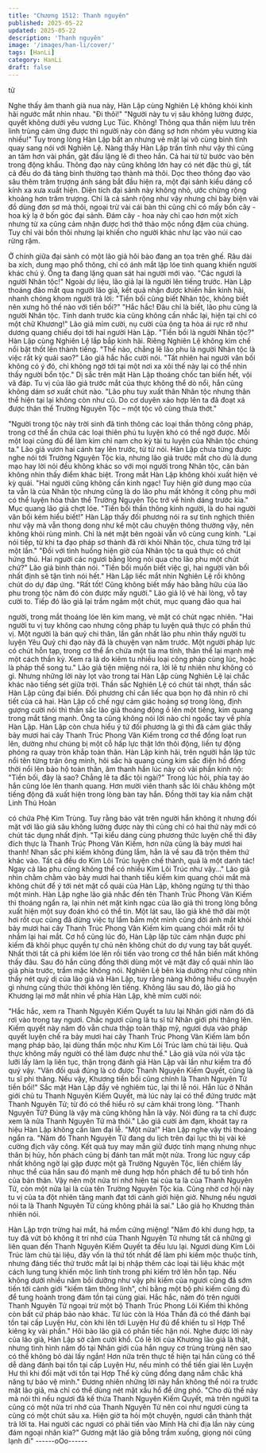 ```yaml
---
title: "Chương 1512: Thanh nguyên"
published: 2025-05-22
updated: 2025-05-22
description: 'Thanh nguyên'
image: '/images/han-li/cover/'
tags: [HanLi]
category: HanLi
draft: false
---
```


tử

Nghe thấy âm thanh già nua này, Hàn Lập cùng Nghiên Lệ không
khỏi kinh hãi ngước mắt nhìn nhau.
"Đi thôi!"
"Người này tu vị sâu không lường được, quyết không dưới yêu
vương Lục Túc. Không! Thông qua thần niệm lưu trên linh trùng
cảm ứng được thì người này còn đáng sợ hơn nhóm yêu vương
kia nhiều!" Tuy trong lòng Hàn Lập bất an nhưng vẻ mặt lại vô
cùng bình tĩnh quay sang nói với Nghiên Lệ.
Nàng thấy Hàn Lập trấn tĩnh như vậy thì cũng an tâm hơn vài
phần, gật đầu lặng lẽ đi theo hắn.
Cả hai từ từ bước vào bên trong động khẩu.
Thông đạo này cũng không lớn hay có nét đặc thù gì, tất cả đều
do đá tảng bình thường tạo thành mà thôi.
Dọc theo thông đạo vào sâu thêm trăm trượng ánh sáng bắt đầu
hiện ra, một đại sảnh kiểu dáng cổ kính xa xưa xuất hiện.
Diện tích đại sảnh này không nhỏ, ước chừng rộng khoảng hơn
trăm trượng. Chỉ là cả sảnh rộng như vậy nhưng chỉ bày biện vài
đồ dùng đơn sơ mà thôi, ngoại trừ vài cái bàn thì cũng chỉ có mấy
bồn cây - hoa kỳ lạ ở bốn góc đại sảnh.
Đám cây - hoa này chỉ cao hơn một xích nhưng từ xa cũng cảm
nhận được hơi thở thảo mộc nồng đậm của chúng. Tuy chỉ vài
bồn thôi nhưng lại khiến cho người khác như lạc vào núi cao rừng
rậm.

Ở chính giữa đại sảnh có một lão giả hôi bào đang an tọa trên
ghế.
Râu dài ba xích, dung mạo phổ thông, chỉ có ánh mắt lập lóe tinh
quang khiến người khác chú ý. Ông ta đang lặng quan sát hai
người mới vào.
"Các ngươi là người Nhân tộc!" Ngoài dự liệu, lão giả lại là người
lên tiếng trước.
Hàn Lập thoáng đảo mắt qua người lão giả, kết quả nhận được
khiến hắn kinh hãi, nhanh chóng khom người trả lời:
"Tiền bối cũng biết Nhân tộc, không biết nên xưng hô thế nào với
tiền bối?"
"Hắc hắc! Đâu chỉ là biết, lão phu cũng là người Nhân tộc. Tính
danh trước kia cũng không cần nhắc lại, hiện tại chỉ có một chữ
Khương!" Lão giả mỉm cười, nụ cười của ông ta hòa ái rực rỡ như
dương quang chiếu dọi tới hai người Hàn Lập.
"Tiền bối là người Nhân tộc?" Hàn Lập cùng Nghiên Lệ lắp bắp
kinh hãi. Riêng Nghiên Lệ không kìm chế nổi bật thốt lên thành
tiếng.
"Thế nào, chẳng lẽ lão phu là người Nhân tộc là việc rất kỳ quái
sao?" Lão giả hắc hắc cười nói.
"Tất nhiên hai người vãn bối không có ý đó, chỉ không ngờ tới tại
một nơi xa xôi thế này lại có thể nhìn thấy người bổn tộc." Dị sắc
trên mặt Hàn Lập thoáng chốc tan biến hết, vội vã đáp.
Tu vị của lão giả trước mắt của thực không thể dò nổi, hắn cũng
không dám sơ xuất chút nào.
"Lão phu tuy xuất thân Nhân tộc nhưng thân thể hiện tại lại không
còn như cũ. Do cơ duyên xảo hợp lên ta đã đoạt xá được thân thể
Trường Nguyên Tộc – một tộc vô cùng thưa thớt."

"Người trong tộc này trời sinh đã tinh thông các loại thần thông
công pháp, trong cơ thể ẩn chứa các loại thiên phú tu luyện khó
có thể ngờ được. Mỗi một loại cũng đủ để làm kim chỉ nam cho kỳ
tài tu luyện của Nhân tộc chúng ta." Lão giả vươn hai cánh tay lên
trước, từ từ nói.
Hàn Lập chưa từng được nghe nói tới Trường Nguyên Tộc kia,
nhưng lão giả trước mắt cho dù là dung mạo hay lời nói đều
không khác so với mọi người trong Nhân tộc, căn bản không nhìn
thấy điểm khác biệt.
Trong mắt Hàn Lập không khỏi xuất hiện vẻ kỳ quái.
"Hai người cũng không cần kinh ngạc! Tuy hiện giờ dung mạo của
ta vẫn là của Nhân tộc nhưng cũng là do lão phu mất không ít
công phu mới có thể luyện hóa thân thể Trường Nguyên Tộc trở
về hình dáng trước kia." Mục quang lão giả chợt lóe.
"Tiền bối thần thông kinh người, là do hai người vãn bối kém hiểu
biết!" Hàn Lập thấy đối phương nói ra sự tình nghịch thiên như
vậy mà vẫn thong dong như kể một câu chuyện thông thường
vậy, nên không khỏi rùng mình. Chỉ là nét mặt bên ngoài vẫn vô
cùng cung kính.
"Lại nói tiếp, từ khi ta đạo pháp sơ thành đã rời khỏi Nhân tộc,
chưa từng trở lại một lần."
"Đối với tình huống hiện giờ của Nhân tộc ta quả thực có chút
hứng thú. Hai người các ngươi bằng lòng nói qua cho lão phu một
chút chứ?" Lão giả bình thản nói.
"Tiền bối muốn biết việc gì, hai người vãn bối nhất định sẽ tận tình
nói hết." Hàn Lập liếc mắt nhìn Nghiên Lệ rồi không chút do dự
đáp ứng.
"Rất tốt! Cũng không biết mấy hảo bằng hữu của lão phu trong
tộc năm đó còn được mấy người." Lão giả lộ vẻ hài lòng, vỗ tay
cười to.
Tiếp đó lão giả lại trầm ngâm một chút, mục quang đảo qua hai

người, trong mắt thoáng lóe lên kim mang, vẻ mặt có chút ngạc
nhiên.
"Hai người tu vị tuy không cao nhưng công pháp tu luyện quả thực
có phần thú vị. Một người là bán quỷ chi thân, lần gần nhất lão
phu nhìn thấy người tu luyện Yêu Quỷ chi đạo này đã là chuyện
vạn năm trước.
Một người pháp lực có chút hỗn tạp, trong cơ thể ẩn chứa một tia
ma tính, thân thể lại mạnh mẽ một cách thần kỳ. Xem ra là do
kiêm tu nhiều loại công pháp cùng lúc, hoặc là pháp thể song tu."
Lão giả tiện miệng nói ra, lời lẽ tự nhiên như không có gì.
Nhưng những lời này lọt vào trong tai Hàn Lập cùng Nghiên Lệ lại
chắc khác nào tiếng sét giữa trời.
Thần sắc Nghiên Lệ có chút tái nhợt, thần sắc Hàn Lập cũng đại
biến. Đối phương chỉ cần liếc qua bọn họ đã nhìn rõ chi tiết của
cả hai.
Hàn Lập cố chế ngự cảm giác hoảng sợ trong lòng, định gượng
cười nói thì thần sắc lão giả thoáng động ồ lên một tiếng, kim
quang trong mắt tăng mạnh.
Ông ta cũng không nói lời nào chỉ ngoắc tay về phía Hàn Lập.
Hàn Lập còn chưa hiểu ý tứ đối phương là gì thì đã cảm giác thấy
bảy mươi hai cây Thanh Trúc Phong Vân Kiếm trong cơ thể đồng
loạt run lên, dường như chúng bị một cỗ hấp lực thật lớn thôi
động, liền tự động phóng ra quay tròn khắp toàn thân.
Hàn Lập kinh hãi, trên người hắn lập tức nổi tên từng trận ông
minh, hôi sắc hà quang cùng kim sắc điện hồ đồng thời nổi lên
bảo hộ toàn thân, âm thanh hắn lúc này có vài phần kinh nộ:
"Tiền bối, đây là sao? Chẳng lẽ ta đắc tội ngài?"
Trong lúc hỏi, phía tay áo hắn cũng lóe lên thanh quang. Hơn
mười viên thanh sắc lôi châu không một tiếng động đã xuất hiện
trong lòng bàn tay hắn. Đồng thời tay kia nắm chặt Linh Thú Hoàn

có chứa Phệ Kim Trùng.
Tuy rằng bảo vật trên người hắn không ít nhưng đối mặt với lão
giả sâu không lường được này thì cũng chỉ có hai thứ này mới có
chút tác dụng nhất định.
"Tại kiểu dáng cùng phương thức luyện chế thì đây đích thực là
Thanh Trúc Phong Vân Kiếm, hơn nữa cũng là bảy mươi hai
thanh! Nhan sắc phi kiếm không đúng lắm, hẳn là về sau đã trộn
thêm thứ khác vào. Tất cả đều do Kim Lôi Trúc luyện chế thành,
quả là một danh tác! Ngay cả lão phu cũng không thể có nhiều
Kim Lôi Trúc như vậy…" Lão giả nhìn chằm chằm vào bảy mươi
hai thanh tiểu kiếm kim quang chói mắt mà không chút để ý tới
nét mặt cổ quái của Hàn Lập, không ngừng tự thì thào một mình.
Hàn Lập nghe lão giả nhắc đến tên Thanh Trúc Phong Vân Kiếm
thì thoáng ngẩn ra, lại nhín nét mặt kinh ngạc của lão giả thì trong
lòng bỗng xuất hiện một suy đoán khó có thể tin.
Một lát sau, lão giả khẽ thở dài một hơi rốt cục cũng đã dừng việc
tự lẩm bẩm một mình cũng dời ánh mắt khỏi bảy mươi hai cây
Thanh Trúc Phong Vân Kiếm kim quang chói mắt rồi tự nhắm lại
hai mắt.
Cơ hồ cũng lúc đó, Hàn Lập lập tức cảm nhận được phi kiếm đã
khôi phục quyền tự chủ nên không chút do dự vung tay bắt quyết.
Nhất thời tất cả phi kiếm lóe lên rồi tiến vào trong cơ thể hắn biến
mất không thấy đâu.
Sau đó hắn cũng đồng thời dùng một vẻ mặt đày cổ quái nhìn lão
giả phía trước, trầm mặc không nói.
Nghiên Lệ bên kia dường như cũng nhìn thấy nét quỷ dị của lão
giả và Hàn Lập, tuy rằng nàng không hiểu có chuyện gì nhưng
cũng thức thời không lên tiếng.
Không lâu sau đó, lão giả họ Khương lại mở mắt nhìn về phía
Hàn Lập, khẽ mỉm cười nói:

"Hắc hắc, xem ra Thanh Nguyên Kiếm Quyết ta lưu lại Nhân giới
năm đó đã rơi vào trong tay ngươi. Chắc ngươi cũng là tu sĩ từ
Nhân giới phi thăng lên.
Kiếm quyết này năm đó vẫn chưa thập toàn thập mỹ, ngươi dựa
vào pháp quyết luyện chế ra bảy mươi hai cây Thanh Trúc Phong
Vân Kiếm làm bổn mạng pháp bảo, lại dùng thần mộc như Kim
Lôi Trúc làm chủ tài liệu. Quả thực không mấy người có thể làm
được như thế."
Lão giả vừa nói vừa tặc lưỡi lấy làm lạ liên tục, thận trọng đánh
giá Hàn Lập vài lần như kiểm tra đồ quý vậy.
"Vãn đối quả đúng là có được Thanh Nguyên Kiếm Quyết, cũng là
tu sĩ phi thăng. Nếu vậy, Khương tiền bối cũng chính là Thanh
Nguyên Tử tiền bối!" Sắc mặt Hàn Lập đầy vẻ nghiêm túc, lại thi
lễ nói.
Hắn lúc ở Nhân giới chủ tu Thanh Nguyên Kiếm Quyết, mà lúc
này lại có thể đứng trước mặt Thanh Nguyên Tử; từ đó có thể
hiểu rõ sự cảm khái trong lòng.
"Thanh Nguyên Tử? Đúng là vậy mà cũng không hẳn là vậy. Nói
đúng ra ta chỉ được xem là nửa Thanh Nguyên Tử mà thôi." Lão
giả cười ảm đạm, khoát tay ra hiệu Hàn Lập không cần làm đại lễ.
"Một nửa!" Hàn Lập nghe vậy thì thoáng ngẩn ra.
"Năm đó Thanh Nguyên Tử đang du lịch trên đại lục thì bị vài kẻ
cường địch vây công. Kết quả tuy may mắn giữ được tính mạng
nhưng nhục thân bị hủy, hồn phách cũng bị đánh tan mất một
nửa. Trong lúc nguy cấp nhất không ngờ lại gặp được một gã
Trường Nguyên Tộc, liền chiếm lấy nhục thể của hắn sau đó
mạnh mẽ dung hợp hồn phách để tu bổ tinh hồn của bản thân.
Vậy nên một nửa trí nhớ hiện tại của ta là của Thanh Nguyên Tử,
còn một nửa lại là của tên Trường Nguyên Tộc kia. Cũng nhờ cơ
hội này tu vị của ta đột nhiên tăng mạnh đạt tới cảnh giới hiện giờ.
Nhưng nếu ngươi nói ta là Thanh Nguyên Tử cũng không phải là
sai." Lão giả họ Khương thản nhiên nói.

Hàn Lập trợn trừng hai mắt, há mồm cứng miệng!
"Năm đó khi dung hợp, ta tuy đã vứt bỏ không ít trí nhớ của Thanh
Nguyên Tử nhưng tất cả những gì liên quan đến Thanh Nguyên
Kiếm Quyết ta đều lưu lại. Ngươi dùng Kim Lôi Trúc làm chủ tài
liệu, đây vốn là thứ tốt nhất để làm phi kiếm mộc thuộc tính,
nhưng đáng tiếc thứ trước mắt lại bị nhập thêm các loại tài liệu
khác một cách lung tung khiến mộc linh tính trong phi kiếm trở lên
hỗn tạp. Nếu không dưới nhiều năm bồi dưỡng như vậy phi kiếm
của ngươi cũng đã sớm tiến tới cảnh giới "kiếm tâm thông linh",
chỉ bằng một bộ phi kiếm cũng đủ để tung hoành trong đám tồn
tại cùng giai. Hắc hắc, năm đó trên người Thanh Nguyên Tử
ngoại trừ một bộ Thanh Trúc Phong Lôi Kiếm thì không còn bất cứ
pháp bảo nào khác. Từ lúc còn là Hóa Thần đã có thể đánh bại
tồn tại cấp Luyện Hư, còn khi lên tới Luyện Hư đủ để khiến tu sĩ
Hợp Thể kiêng kỵ vài phần." Hôi bào lão giả có phần tiếc hận nói.
Nghe được lời này của lão giả, Hàn Lập sờ cằm cười khổ.
Có lẽ lời của Khương lão giả là thật, nhưng tình hình năm đó tại
Nhân giới của hắn nguy cơ trùng trùng nên sao có thể không bỏ
dài lấy ngắn! Hơn nữa trên thực tế hiện tại hắn cũng có thể dễ
dàng đánh bại tồn tại cấp Luyện Hư, nếu mình có thể tiến giai lên
Luyện Hư thì khi đối mặt với tồn tại Hợp Thể kỳ cũng đồng dạng
nắm chắc khả năng tự bảo vệ mình."
Đương nhiên những lời này hắn không thể nói ra trước mặt lão
giả, mà chỉ có thể dùng nét mặt xấu hổ để ứng phó.
"Cho dù thế này mà nói thì nếu ngươi đã kế thừa Thanh Nguyên
Kiếm Quyết, mà trên người ta cũng có một nửa trí nhớ của Thanh
Nguyên Tử nên coi như ngươi cùng ta cũng có một chút sâu xa.
Hiện giờ ta hỏi một chuyện, ngươi cần thành thật trả lời ta. Hai
người các ngươi có phải tiến vào Minh Hà chi địa lần này cùng
đám ngoại nhân kia?" Gương mặt lão giả bỗng trầm xuống, giọng
nói cũng lạnh đi"
------oOo------
